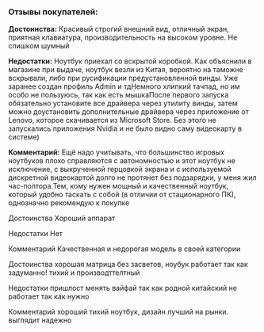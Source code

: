 ### Отзывы покупателей:

**Достоинства:**
Красивый строгий внешний вид, отличный экран, приятная клавиатура, производительность на высоком уровне. Не слишком шумный

**Недостатки:**
Ноутбук приехал со вскрытой коробкой. Как объяснили в магазине при выдаче, ноутбук везли из Китая, вероятно на таможне вскрывали, либо при русификации предустановленной винды. Уже заранее создан профиль Admin и тдНемного хлипкий тачпад, но им особо не пользуюсь, так как есть мышкаПосле первого запуска обязательно установите все драйвера через утилиту винды, затем можно доустановить дополнительные драйвера через приложение от Lenovo, которое скачивается из Microsoft Store. Без этого не запускались приложения Nvidia и не было видно саму видеокарту в системе)

**Комментарий:**
Ещё надо учитывать, что большинство игровых ноутбуков плохо справляются с автономностью и этот ноутбук не исключение, с выкрученной герцовкой экрана и с используемой дискретной видеокартой долго не протянет без подзарядки, у меня жил час-полтора.Тем, кому нужен мощный и качественный ноутбук, который удобно таскать с собой (в отличии от стационарного ПК), однозначно рекомендую к покупке

Достоинства
Хороший аппарат

Недостатки
Нет

Комментарий
Качественная и недорогая модель в своей категории

Достоинства
хорошая матрица без засветов, ноубук работает так как задуманно! тихий и производттелтный

Недостатки
пришлост менять вайфай так как родной китайский не работает так как нужно

Комментарий
хороший тихий ноутбук, дизайн лучший на рынки. выглядит надежно